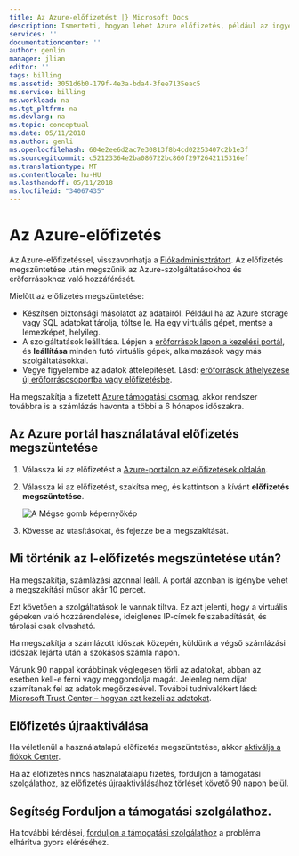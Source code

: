 ```yaml
---
title: Az Azure-előfizetést |} Microsoft Docs
description: Ismerteti, hogyan lehet Azure előfizetés, például az ingyenes próba-előfizetést
services: ''
documentationcenter: ''
author: genlin
manager: jlian
editor: ''
tags: billing
ms.assetid: 3051d6b0-179f-4e3a-bda4-3fee7135eac5
ms.service: billing
ms.workload: na
ms.tgt_pltfrm: na
ms.devlang: na
ms.topic: conceptual
ms.date: 05/11/2018
ms.author: genli
ms.openlocfilehash: 604e2ee6d2ac7e30813f8b4cd02253407c2b1e3f
ms.sourcegitcommit: c52123364e2ba086722bc860f2972642115316ef
ms.translationtype: MT
ms.contentlocale: hu-HU
ms.lasthandoff: 05/11/2018
ms.locfileid: "34067435"
---
```

# <a name="cancel-your-subscription-for-azure"></a>Az Azure-előfizetés

Az Azure-előfizetéssel, visszavonhatja a [Fiókadminisztrátort](billing-subscription-transfer.md#whoisaa). Az előfizetés megszüntetése után megszűnik az Azure-szolgáltatásokhoz és erőforrásokhoz való hozzáférését.

Mielőtt az előfizetés megszüntetése:

* Készítsen biztonsági másolatot az adatairól. Például ha az Azure storage vagy SQL adatokat tárolja, töltse le. Ha egy virtuális gépet, mentse a lemezképet, helyileg.
* A szolgáltatások leállítása. Lépjen a [erőforrások lapon a kezelési portál](https://ms.portal.azure.com/?flight=1#blade/HubsExtension/Resources/resourceType/Microsoft.Resources%2Fresources), és **leállítása** minden futó virtuális gépek, alkalmazások vagy más szolgáltatásokkal.
* Vegye figyelembe az adatok áttelepítését. Lásd: [erőforrások áthelyezése új erőforráscsoportba vagy előfizetésbe](../azure-resource-manager/resource-group-move-resources.md).

Ha megszakítja a fizetett [Azure támogatási csomag](https://azure.microsoft.com/support/plans/), akkor rendszer továbbra is a számlázás havonta a többi a 6 hónapos időszakra.

## <a name="cancel-subscription-using-the-azure-portal"></a>Az Azure portál használatával előfizetés megszüntetése

1. Válassza ki az előfizetést a [Azure-portálon az előfizetések oldalán](https://portal.azure.com/#blade/Microsoft_Azure_Billing/SubscriptionsBlade).
1. Válassza ki az előfizetést, szakítsa meg, és kattintson a kívánt **előfizetés megszüntetése**.

    ![A Mégse gomb képernyőkép](./media/billing-how-to-cancel-azure-subscription/cancel_ibiza.png)
1. Kövesse az utasításokat, és fejezze be a megszakítását.

## <a name="what-happens-after-i-cancel-my-subscription"></a>Mi történik az I-előfizetés megszüntetése után?

Ha megszakítja, számlázási azonnal leáll. A portál azonban is igénybe vehet a megszakítási műsor akár 10 percet.

Ezt követően a szolgáltatások le vannak tiltva. Ez azt jelenti, hogy a virtuális gépeken való hozzárendelése, ideiglenes IP-címek felszabadítását, és tárolási csak olvasható.

Ha megszakítja a számlázott időszak közepén, küldünk a végső számlázási időszak lejárta után a szokásos számla napon. 

Várunk 90 nappal korábbinak véglegesen törli az adatokat, abban az esetben kell-e férni vagy meggondolja magát. Jelenleg nem díjat számítanak fel az adatok megőrzésével. További tudnivalókért lásd: [Microsoft Trust Center – hogyan azt kezeli az adatokat](https://go.microsoft.com/fwLink/p/?LinkID=822930&clcid=0x409).

## <a name="reactivate-subscription"></a>Előfizetés újraaktiválása

Ha véletlenül a használatalapú előfizetés megszüntetése, akkor [aktiválja a fiókok Center](billing-subscription-become-disable.md).

Ha az előfizetés nincs használatalapú fizetés, forduljon a támogatási szolgálathoz, az előfizetés újraaktiválásához törlését követő 90 napon belül.

## <a name="need-help-contact-support"></a>Segítség Forduljon a támogatási szolgálathoz.

Ha további kérdései, [forduljon a támogatási szolgálathoz](https://portal.azure.com/?#blade/Microsoft_Azure_Support/HelpAndSupportBlade) a probléma elhárítva gyors eléréséhez.
